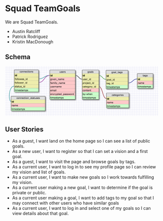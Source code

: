 # Squad TeamGoals

We are Squad TeamGoals.

- Austin Ratcliff
- Patrick Rodriguez
- Kristin MacDonough

## Schema

![SquadGoalsSchema](schema.png)

## User Stories

- As a guest, I want land on the home page so I can see a list of public goals.
- As a new user, I want to register so that I can set a vision and a first goal.
- As a guest, I want to visit the page and browse goals by tags.
- As a current user, I want to log in to see my profile page so I can review my vision and list of goals.
- As a current user, I want to make new goals so I work towards fulfilling my vision.
- As a current user making a new goal, I want to determine if the goal is private or public.
- As a current user making a goal, I want to add tags to my goal so that I may connect with other users who have similar goals
- As a current user, I want to log in and select one of my goals so I can view details about that goal.